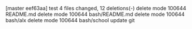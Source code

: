 [master eef63aa] test
 4 files changed, 12 deletions(-)
 delete mode 100644 README.md
 delete mode 100644 bash/README.md
 delete mode 100644 bash/alx
 delete mode 100644 bash/school
 update git
 
